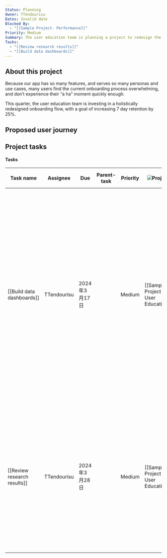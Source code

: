 ```yaml
---
Status: Planning
Owner: TTendourisu
Dates: Invalid date
Blocked By:
  - "[[Sample Project- Performance]]"
Priority: Medium
Summary: The user education team is planning a project to redesign the onboarding flow for their app, with the goal of increasing 7 day retention by 25%. The current onboarding process is overwhelming for many users, and the team aims to create a more effective user journey. The project is scheduled to take place from May 8, 2023 to June 4, 2023.
Tasks:
  - "[[Review research results]]"
  - "[[Build data dashboards]]"
---
```

## About this project

Because our app has so many features, and serves so many personas and use cases, many users find the current onboarding process overwhelming, and don’t experience their “a ha” moment quickly enough.

This quarter, the user education team is investing in a holistically redesigned onboarding flow, with a goal of increasing 7 day retention by 25%.

## Proposed user journey

## Project tasks

#### Tasks

|Task name|Assignee|Due|Parent-task|Priority|![](https://www.notion.so/icons/target_gray.svg)Project|Status|![](https://www.notion.so/icons/list-indent_gray.svg)Sub-tasks|Summary|![](https://www.notion.so/icons/tag_gray.svg)Tags|
|---|---|---|---|---|---|---|---|---|---|
|[[Build data dashboards]]|TTendourisu|2024年3月17日||Medium|[[Sample Project- User Education]]|Not started||This task is to build data dashboards for measuring activation and retention against control groups and giving cross-functional partners the ability to self-serve information about tooltip effectiveness among new user cohorts. Next steps include asking Jonny for access to Hex and scheduling a cross-functional meeting for feedback and requests. The non-goal is to track how often tooltips are skipped.|Website|
|[[Review research results]]|TTendourisu|2024年3月28日||Medium|[[Sample Project- User Education]]|Not started||This document outlines the goals and non-goals for a research task, which include understanding which product areas need more education and deprioritizing areas with high engagement. The next steps involve watching 10 interviews and sharing insights in Slack.|Website|